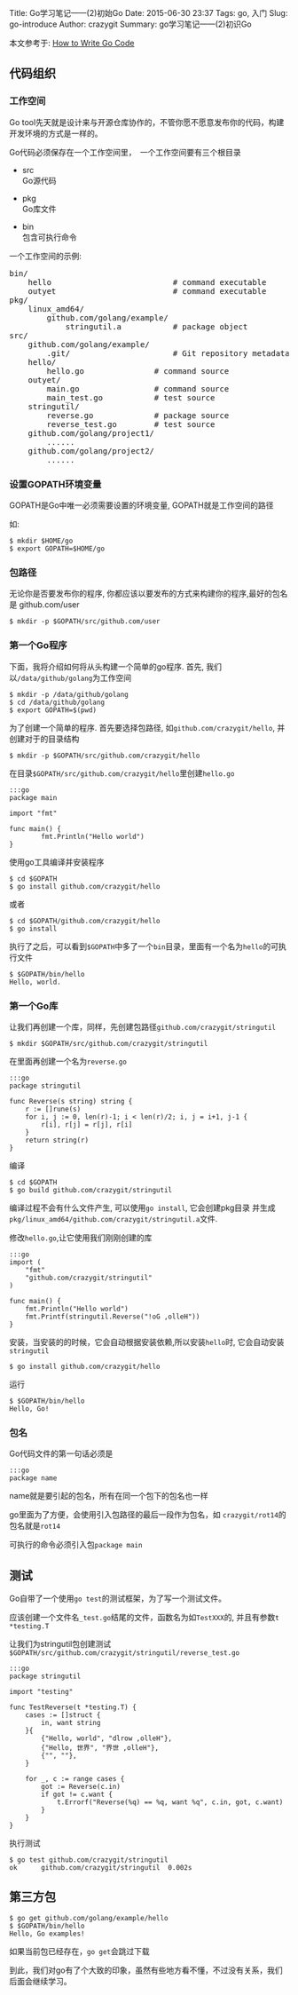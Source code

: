 Title:  Go学习笔记——(2)初始Go
Date: 2015-06-30 23:37
Tags: go, 入门
Slug: go-introduce
Author: crazygit
Summary: go学习笔记——(2)初识Go


本文参考于:
[How to Write Go Code](https://golang.org/doc/code.html)


## 代码组织
### 工作空间

Go tool先天就是设计来与开源仓库协作的，不管你愿不愿意发布你的代码，构建开发环境的方式是一样的。

Go代码必须保存在一个工作空间里，　一个工作空间要有三个根目录

* src    
Go源代码

* pkg    
Go库文件

* bin   
包含可执行命令

一个工作空间的示例:
<pre>
bin/
    hello                          # command executable
    outyet                         # command executable
pkg/
    linux_amd64/
        github.com/golang/example/
            stringutil.a           # package object
src/
    github.com/golang/example/
        .git/                      # Git repository metadata
    hello/
        hello.go               # command source
    outyet/
        main.go                # command source
        main_test.go           # test source
    stringutil/
        reverse.go             # package source
        reverse_test.go        # test source
    github.com/golang/project1/
        ......
    github.com/golang/project2/
        ......
</pre>


### 设置GOPATH环境变量

GOPATH是Go中唯一必须需要设置的环境变量, GOPATH就是工作空间的路径

如:

    $ mkdir $HOME/go
    $ export GOPATH=$HOME/go


### 包路径

无论你是否要发布你的程序, 你都应该以要发布的方式来构建你的程序,最好的包名是
github.com/user

    $ mkdir -p $GOPATH/src/github.com/user

### 第一个Go程序


下面，我将介绍如何将从头构建一个简单的go程序.
首先, 我们以`/data/github/golang`为工作空间

    $ mkdir -p /data/github/golang
    $ cd /data/github/golang
    $ export GOPATH=$(pwd)

为了创建一个简单的程序. 首先要选择包路径, 如`github.com/crazygit/hello`, 并创建对于的目录结构

    $ mkdir -p $GOPATH/src/github.com/crazygit/hello

在目录`$GOPATH/src/github.com/crazygit/hello`里创建`hello.go`

    :::go
    package main

    import "fmt"

    func main() {
            fmt.Println("Hello world")
    }

使用go工具编译并安装程序
 
    $ cd $GOPATH
    $ go install github.com/crazygit/hello

或者

    $ cd $GOPATH/github.com/crazygit/hello
    $ go install

执行了之后，可以看到`$GOPATH`中多了一个`bin`目录，里面有一个名为`hello`的可执行文件

    $ $GOPATH/bin/hello
    Hello, world.

### 第一个Go库

让我们再创建一个库，同样，先创建包路径`github.com/crazygit/stringutil`

    $ mkdir $GOPATH/src/github.com/crazygit/stringutil

在里面再创建一个名为`reverse.go`

    :::go
    package stringutil

    func Reverse(s string) string {
        r := []rune(s)
        for i, j := 0, len(r)-1; i < len(r)/2; i, j = i+1, j-1 {
            r[i], r[j] = r[j], r[i]
        }
        return string(r)
    }

编译

    $ cd $GOPATH
    $ go build github.com/crazygit/stringutil

编译过程不会有什么文件产生, 可以使用`go install`, 它会创建pkg目录
并生成`pkg/linux_amd64/github.com/crazygit/stringutil.a`文件.


修改`hello.go`,让它使用我们刚刚创建的库

    :::go
    import (
        "fmt"
        "github.com/crazygit/stringutil"
    )

    func main() {
        fmt.Println("Hello world")
        fmt.Printf(stringutil.Reverse("!oG ,olleH"))
    }

安装，当安装的的时候，它会自动根据安装依赖,所以安装`hello`时, 它会自动安装`stringutil`

    $ go install github.com/crazygit/hello

运行

    $ $GOPATH/bin/hello
    Hello, Go!


### 包名

Go代码文件的第一句话必须是

    :::go
    package name

name就是要引起的包名，所有在同一个包下的包名也一样

go里面为了方便，会使用引入包路径的最后一段作为包名，如 `crazygit/rot14`的包名就是`rot14`

可执行的命令必须引入包`package main`

## 测试

Go自带了一个使用`go test`的测试框架，为了写一个测试文件。

应该创建一个文件名`_test.go`结尾的文件，函数名为如`TestXXX`的, 并且有参数`t *testing.T`

让我们为stringutil包创建测试`$GOPATH/src/github.com/crazygit/stringutil/reverse_test.go`

    :::go
    package stringutil

    import "testing"

    func TestReverse(t *testing.T) {
        cases := []struct {
            in, want string
        }{
            {"Hello, world", "dlrow ,olleH"},
            {"Hello, 世界", "界世 ,olleH"},
            {"", ""},
        }

        for _, c := range cases {
            got := Reverse(c.in)
            if got != c.want {
                t.Errorf("Reverse(%q) == %q, want %q", c.in, got, c.want)
            }
        }
    }

执行测试

    $ go test github.com/crazygit/stringutil
    ok      github.com/crazygit/stringutil  0.002s


## 第三方包

    $ go get github.com/golang/example/hello
    $ $GOPATH/bin/hello
    Hello, Go examples!

如果当前包已经存在，`go get`会跳过下载


到此，我们对go有了个大致的印象，虽然有些地方看不懂，不过没有关系，我们后面会继续学习。
